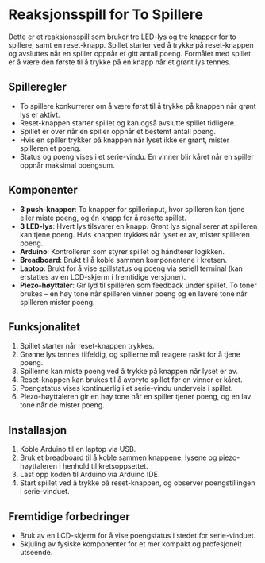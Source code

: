 # Reaksjonsspill for To Spillere

Dette er et reaksjonsspill som bruker tre LED-lys og tre knapper for to spillere, samt en reset-knapp. Spillet starter ved å trykke på reset-knappen og avsluttes når en spiller oppnår et gitt antall poeng. Formålet med spillet er å være den første til å trykke på en knapp når et grønt lys tennes.

## Spilleregler

- To spillere konkurrerer om å være først til å trykke på knappen når grønt lys er aktivt. 
- Reset-knappen starter spillet og kan også avslutte spillet tidligere.
- Spillet er over når en spiller oppnår et bestemt antall poeng.
- Hvis en spiller trykker på knappen når lyset ikke er grønt, mister spilleren et poeng.
- Status og poeng vises i et serie-vindu. En vinner blir kåret når en spiller oppnår maksimal poengsum.

## Komponenter

- **3 push-knapper**: To knapper for spillerinput, hvor spilleren kan tjene eller miste poeng, og én knapp for å resette spillet.
- **3 LED-lys**: Hvert lys tilsvarer en knapp. Grønt lys signaliserer at spilleren kan tjene poeng. Hvis knappen trykkes når lyset er av, mister spilleren poeng.
- **Arduino**: Kontrolleren som styrer spillet og håndterer logikken.
- **Breadboard**: Brukt til å koble sammen komponentene i kretsen.
- **Laptop**: Brukt for å vise spillstatus og poeng via seriell terminal (kan erstattes av en LCD-skjerm i fremtidige versjoner).
- **Piezo-høyttaler**: Gir lyd til spilleren som feedback under spillet. To toner brukes – en høy tone når spilleren vinner poeng og en lavere tone når spilleren mister poeng.

## Funksjonalitet

1. Spillet starter når reset-knappen trykkes.
2. Grønne lys tennes tilfeldig, og spillerne må reagere raskt for å tjene poeng.
3. Spillerne kan miste poeng ved å trykke på knappen når lyset er av.
4. Reset-knappen kan brukes til å avbryte spillet før en vinner er kåret.
5. Poengstatus vises kontinuerlig i et serie-vindu underveis i spillet.
6. Piezo-høyttaleren gir en høy tone når en spiller tjener poeng, og en lav tone når de mister poeng.

## Installasjon

1. Koble Arduino til en laptop via USB.
2. Bruk et breadboard til å koble sammen knappene, lysene og piezo-høyttaleren i henhold til kretsoppsettet.
3. Last opp koden til Arduino via Arduino IDE.
4. Start spillet ved å trykke på reset-knappen, og observer poengstillingen i serie-vinduet.

## Fremtidige forbedringer

- Bruk av en LCD-skjerm for å vise poengstatus i stedet for serie-vinduet.
- Skjuling av fysiske komponenter for et mer kompakt og profesjonelt utseende.